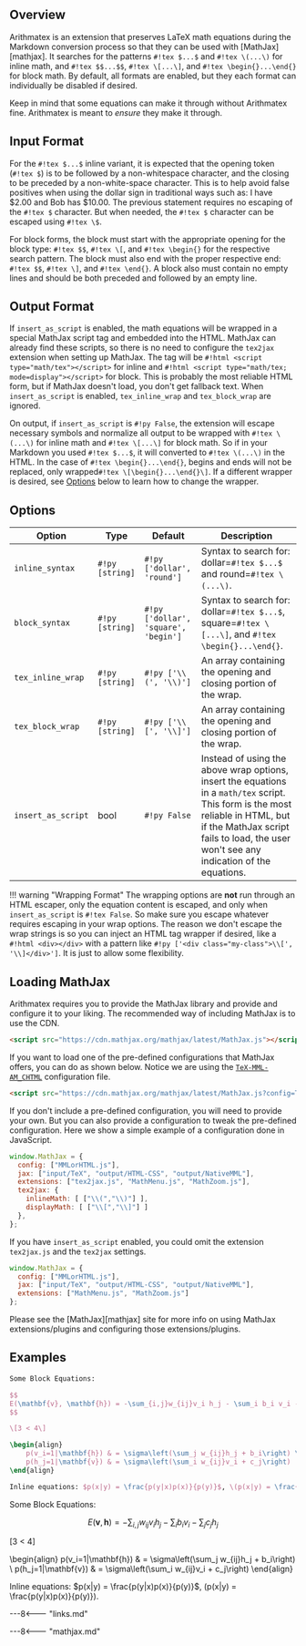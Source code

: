 ## Overview

Arithmatex is an extension that preserves LaTeX math equations during the Markdown conversion process so that they can be used with [MathJax][mathjax]. It searches for the patterns `#!tex $...$` and `#!tex \(...\)` for inline math, and `#!tex $$...$$`, `#!tex \[...\]`, and `#!tex \begin{}...\end{}` for block math. By default, all formats are enabled, but they each format can individually be disabled if desired.

Keep in mind that some equations can make it through without Arithmatex fine.  Arithmatex is meant to *ensure* they make it through.

## Input Format

For the `#!tex $...$` inline variant, it is expected that the opening token (`#!tex $`) is to be followed by a non-whitespace character, and the closing to be preceded by a non-white-space character.  This is to help avoid false positives when using the dollar sign in traditional ways such as: I have $2.00 and Bob has $10.00.  The previous statement requires no escaping of the `#!tex $` character.  But when needed, the `#!tex $` character can be escaped using `#!tex \$`.

For block forms, the block must start with the appropriate opening for the block type: `#!tex $$`, `#!tex \[`, and `#!tex \begin{}` for the respective search pattern. The block must also end with the proper respective end: `#!tex $$`, `#!tex \]`, and `#!tex \end{}`. A block also must contain no empty lines and should be both preceded and followed by an empty line.

## Output Format

If `insert_as_script` is enabled, the math equations will be wrapped in a special MathJax script tag and embedded into the HTML. MathJax can already find these scripts, so there is no need to configure the `tex2jax` extension when setting up MathJax. The tag will be `#!html <script type="math/tex"></script>` for inline and `#!html <script type="math/tex; mode=display"></script>` for block. This is probably the most reliable HTML form, but if MathJax doesn't load, you don't get fallback text.  When `insert_as_script` is enabled, `tex_inline_wrap` and `tex_block_wrap` are ignored.

On output, if `insert_as_script` is `#!py False`, the extension will escape necessary symbols and normalize all output to be wrapped with `#!tex \(...\)` for inline math and `#!tex \[...\]` for block math. So if in your Markdown you used `#!tex $...$`, it will converted to `#!tex \(...\)` in the HTML.  In the case of `#!tex \begin{}...\end{}`, begins and ends will not be replaced, only wrapped`#!tex \[\begin{}...\end{}\]`. If a different wrapper is desired, see [Options](#options) below to learn how to change the wrapper.

## Options

Option             | Type            | Default                              | Description
------------------ | --------------- | ------------------------------------ |------------
`inline_syntax`    | `#!py [string]` | `#!py ['dollar', 'round']`           | Syntax to search for: dollar=`#!tex $...$` and round=`#!tex \(...\)`.
`block_syntax`     | `#!py [string]` | `#!py ['dollar', 'square', 'begin']` | Syntax to search for: dollar=`#!tex $...$`, square=`#!tex \[...\]`, and `#!tex \begin{}...\end{}`.
`tex_inline_wrap`  | `#!py [string]` | `#!py ['\\(', '\\)']`                | An array containing the opening and closing portion of the wrap.
`tex_block_wrap`   | `#!py [string]` | `#!py ['\\[', '\\]']`                | An array containing the opening and closing portion of the wrap.
`insert_as_script` | bool            | `#!py False`                         | Instead of using the above wrap options, insert the equations in a `math/tex` script. This form is the most reliable in HTML, but if the MathJax script fails to load, the user won't see any indication of the equations.

!!! warning "Wrapping Format"
    The wrapping options are **not** run through an HTML escaper, only the equation content is escaped, and only when `insert_as_script` is `#!tex False`. So make sure you escape whatever requires escaping in your wrap options.  The reason we don't escape the wrap strings is so you can inject an HTML tag wrapper if desired, like a `#!html <div></div>` with a pattern like `#!py ['<div class="my-class">\\[', '\\]</div>']`. It is just to allow some flexibility.

## Loading MathJax

Arithmatex requires you to provide the MathJax library and provide and configure it to your liking.  The recommended way of including MathJax is to use the CDN.

```html
<script src="https://cdn.mathjax.org/mathjax/latest/MathJax.js"></script>
```

If you want to load one of the pre-defined configurations that MathJax offers, you can do as shown below.  Notice we are using the [`TeX-MML-AM_CHTML`](http://docs.mathjax.org/en/latest/config-files.html?highlight=TeX-MML-AM_CHTML#the-tex-mml-am-chtml-configuration-file) configuration file.

```html
<script src="https://cdn.mathjax.org/mathjax/latest/MathJax.js?config=TeX-MML-AM_CHTML"></script>
```

If you don't include a pre-defined configuration, you will need to provide your own.  But you can also provide a configuration to tweak the pre-defined configuration.  Here we show a simple example of a configuration done in JavaScript.

```js
window.MathJax = {
  config: ["MMLorHTML.js"],
  jax: ["input/TeX", "output/HTML-CSS", "output/NativeMML"],
  extensions: ["tex2jax.js", "MathMenu.js", "MathZoom.js"],
  tex2jax: {
    inlineMath: [ ["\\(","\\)"] ],
    displayMath: [ ["\\[","\\]"] ]
  },
};
```

If you have `insert_as_script` enabled, you could omit the extension `tex2jax.js` and the `tex2jax` settings.

```js
window.MathJax = {
  config: ["MMLorHTML.js"],
  jax: ["input/TeX", "output/HTML-CSS", "output/NativeMML"],
  extensions: ["MathMenu.js", "MathZoom.js"]
};
```

Please see the [MathJax][mathjax] site for more info on using MathJax extensions/plugins and configuring those extensions/plugins.

## Examples

```tex
Some Block Equations:

$$
E(\mathbf{v}, \mathbf{h}) = -\sum_{i,j}w_{ij}v_i h_j - \sum_i b_i v_i - \sum_j c_j h_j
$$

\[3 < 4\]

\begin{align}
    p(v_i=1|\mathbf{h}) & = \sigma\left(\sum_j w_{ij}h_j + b_i\right) \\
    p(h_j=1|\mathbf{v}) & = \sigma\left(\sum_i w_{ij}v_i + c_j\right)
\end{align}

Inline equations: $p(x|y) = \frac{p(y|x)p(x)}{p(y)}$, \(p(x|y) = \frac{p(y|x)p(x)}{p(y)}\).
```

Some Block Equations:

$$
E(\mathbf{v}, \mathbf{h}) = -\sum_{i,j}w_{ij}v_i h_j - \sum_i b_i v_i - \sum_j c_j h_j
$$

\[3 < 4\]

\begin{align}
    p(v_i=1|\mathbf{h}) & = \sigma\left(\sum_j w_{ij}h_j + b_i\right) \\
    p(h_j=1|\mathbf{v}) & = \sigma\left(\sum_i w_{ij}v_i + c_j\right)
\end{align}

Inline equations: $p(x|y) = \frac{p(y|x)p(x)}{p(y)}$, \(p(x|y) = \frac{p(y|x)p(x)}{p(y)}\).

---8<--- "links.md"

---8<--- "mathjax.md"
